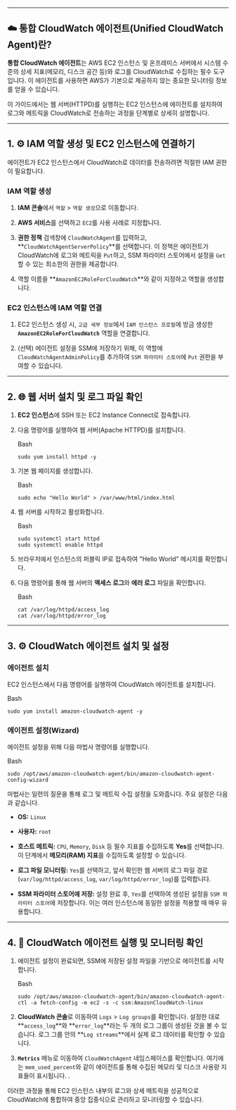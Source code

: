 # 

---

## ☁️ 통합 CloudWatch 에이전트(Unified CloudWatch Agent)란?

**통합 CloudWatch 에이전트**는 AWS EC2 인스턴스 및 온프레미스 서버에서 시스템 수준의 상세 지표(메모리, 디스크 공간 등)와 로그를 CloudWatch로 수집하는 필수 도구입니다. 이 에이전트를 사용하면 AWS가 기본으로 제공하지 않는 중요한 모니터링 정보를 얻을 수 있습니다.

이 가이드에서는 웹 서버(HTTPD)를 실행하는 EC2 인스턴스에 에이전트를 설치하여 로그와 메트릭을 CloudWatch로 전송하는 과정을 단계별로 상세히 설명합니다.

---

## 1. ⚙️ IAM 역할 생성 및 EC2 인스턴스에 연결하기

에이전트가 EC2 인스턴스에서 CloudWatch로 데이터를 전송하려면 적절한 IAM 권한이 필요합니다.

### IAM 역할 생성

1. **IAM 콘솔**에서 `역할` > `역할 생성`으로 이동합니다.
    
2. **AWS 서비스**를 선택하고 `EC2`를 사용 사례로 지정합니다.
    
3. **권한 정책** 검색창에 `CloudWatchAgent`를 입력하고, **`CloudWatchAgentServerPolicy`**를 선택합니다. 이 정책은 에이전트가 CloudWatch에 로그와 메트릭을 `Put`하고, SSM 파라미터 스토어에서 설정을 `Get`할 수 있는 최소한의 권한을 제공합니다.
    
4. 역할 이름을 **`AmazonEC2RoleForCloudWatch`**와 같이 지정하고 역할을 생성합니다.
    

### EC2 인스턴스에 IAM 역할 연결

1. EC2 인스턴스 생성 시, `고급 세부 정보`에서 `IAM 인스턴스 프로필`에 방금 생성한 **`AmazonEC2RoleForCloudWatch`** 역할을 연결합니다.
    
2. (선택) 에이전트 설정을 SSM에 저장하기 위해, 이 역할에 `CloudWatchAgentAdminPolicy`를 추가하여 `SSM 파라미터 스토어`에 `Put` 권한을 부여할 수 있습니다.
    

---

## 2. 🌐 웹 서버 설치 및 로그 파일 확인

1. **EC2 인스턴스**에 SSH 또는 EC2 Instance Connect로 접속합니다.
    
2. 다음 명령어를 실행하여 웹 서버(Apache HTTPD)를 설치합니다.
    
    Bash
    
    ```
    sudo yum install httpd -y
    ```
    
3. 기본 웹 페이지를 생성합니다.
    
    Bash
    
    ```
    sudo echo "Hello World" > /var/www/html/index.html
    ```
    
4. 웹 서버를 시작하고 활성화합니다.
    
    Bash
    
    ```
    sudo systemctl start httpd
    sudo systemctl enable httpd
    ```
    
5. 브라우저에서 인스턴스의 퍼블릭 IP로 접속하여 "Hello World" 메시지를 확인합니다.
    
6. 다음 명령어를 통해 웹 서버의 **액세스 로그**와 **에러 로그** 파일을 확인합니다.
    
    Bash
    
    ```
    cat /var/log/httpd/access_log
    cat /var/log/httpd/error_log
    ```
    

---

## 3. ⚙️ CloudWatch 에이전트 설치 및 설정

### 에이전트 설치

EC2 인스턴스에서 다음 명령어를 실행하여 CloudWatch 에이전트를 설치합니다.

Bash

```
sudo yum install amazon-cloudwatch-agent -y
```

### 에이전트 설정(Wizard)

에이전트 설정을 위해 다음 마법사 명령어를 실행합니다.

Bash

```
sudo /opt/aws/amazon-cloudwatch-agent/bin/amazon-cloudwatch-agent-config-wizard
```

마법사는 일련의 질문을 통해 로그 및 메트릭 수집 설정을 도와줍니다. 주요 설정은 다음과 같습니다.

- **OS:** `Linux`
    
- **사용자:** `root`
    
- **호스트 메트릭:** `CPU`, `Memory`, `Disk` 등 필수 지표를 수집하도록 **Yes**를 선택합니다. 이 단계에서 **메모리(RAM) 지표**를 수집하도록 설정할 수 있습니다.
    
- **로그 파일 모니터링:** `Yes`를 선택하고, 앞서 확인한 웹 서버의 로그 파일 경로(`var/log/httpd/access_log`, `var/log/httpd/error_log`)를 입력합니다.
    
- **SSM 파라미터 스토어에 저장:** 설정 완료 후, `Yes`를 선택하여 생성된 설정을 `SSM 파라미터 스토어`에 저장합니다. 이는 여러 인스턴스에 동일한 설정을 적용할 때 매우 유용합니다.
    

---

## 4. 🚀 CloudWatch 에이전트 실행 및 모니터링 확인

1. 에이전트 설정이 완료되면, SSM에 저장된 설정 파일을 기반으로 에이전트를 시작합니다.
    
    Bash
    
    ```
    sudo /opt/aws/amazon-cloudwatch-agent/bin/amazon-cloudwatch-agent-ctl -a fetch-config -m ec2 -s -c ssm:AmazonCloudWatch-linux
    ```
    
2. **CloudWatch 콘솔**로 이동하여 `Logs` > `Log groups`를 확인합니다. 설정한 대로 **`access_log`**와 **`error_log`**라는 두 개의 로그 그룹이 생성된 것을 볼 수 있습니다. 로그 그룹 안의 **`Log streams`**에서 실제 로그 데이터를 확인할 수 있습니다.
    
3. **`Metrics`** 메뉴로 이동하여 `CloudWatchAgent` 네임스페이스를 확인합니다. 여기에는 `mem_used_percent`와 같이 에이전트를 통해 수집된 메모리 및 디스크 사용량 지표들이 표시됩니다. .
    

이러한 과정을 통해 EC2 인스턴스 내부의 로그와 상세 메트릭을 성공적으로 CloudWatch에 통합하여 중앙 집중식으로 관리하고 모니터링할 수 있습니다.